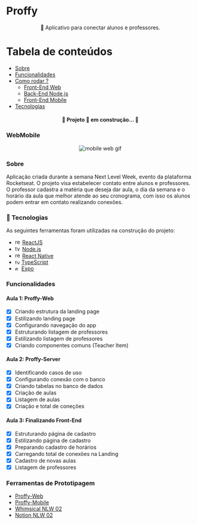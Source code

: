 # Proffy

<p align="center">🚀 Aplicativo para conectar alunos e professores.</p>

# Tabela de conteúdos

- [Sobre](#Sobre)
- [Funcionalidades](#Funcionalidades)
- [Como rodar ?](#run)
  - [Front-End Web](https://github.com/EmmanuellaAlbuquerque/proffy/tree/master/web#como-rodar)
  - [Back-End Node.js](https://github.com/EmmanuellaAlbuquerque/proffy/tree/master/server#como-rodar-)
  - [Front-End Mobile](https://github.com/EmmanuellaAlbuquerque/proffy/tree/master/mobile#como-rodar-)
- [Tecnologias](#hammer-Tecnologias)

<h4 align="center"> 
	🚧  Projeto 🚀 em construção...  🚧
</h4>

### WebMobile

<div align="center">
<img src="images/webMobile.gif" alt="mobile web gif">
</div>

### Sobre

Aplicação criada durante a semana Next Level Week, evento da plataforma Rocketseat. O projeto visa estabelecer contato entre alunos e professores. O professor cadastra a matéria que deseja dar aula, o dia da semana e o horário da aula que melhor atende ao seu cronograma, com isso os alunos podem entrar em contato realizando conexões.

### :hammer: Tecnologias

As seguintes ferramentas foram utilizadas na construção do projeto:

- <img src="images/technologies-icons/react.svg" alt="react" width="15"> [ReactJS](https://pt-br.reactjs.org/)
- <img src="images/technologies-icons/node-dot-js.svg" alt="typescript" width="15"> [Node.js](https://nodejs.org/en/)
- <img src="images/technologies-icons/react.svg" alt="react" width="15"> [React Native](https://reactnative.dev/)
- <img src="images/technologies-icons/typescript.svg" alt="typescript" width="13"> [TypeScript](https://www.typescriptlang.org/)
- <img src="images/technologies-icons/expo.svg" alt="expo" width="13"> [Expo](https://expo.io/)

### Funcionalidades

#### Aula 1: Proffy-Web

- [x] Criando estrutura da landing page
- [x] Estilizando landing page
- [x] Configurando navegação do app
- [x] Estruturando listagem de professores
- [x] Estilizando listagem de professores
- [x] Criando componentes comuns (Teacher Item)

#### Aula 2: Proffy-Server

- [x] Identificando casos de uso
- [x] Configurando conexão com o banco
- [x] Criando tabelas no banco de dados
- [x] Criação de aulas
- [x] Listagem de aulas
- [x] Criação e total de coneções

#### Aula 3: Finalizando Front-End

- [x] Estruturando página de cadastro
- [x] Estilizando página de cadastro
- [x] Preparando cadastro de horários
- [x] Carregando total de conexões na Landing
- [x] Cadastro de novas aulas
- [x] Listagem de professores

### Ferramentas de Prototipagem

- [Proffy-Web](https://www.figma.com/file/GHGS126t7WYjnPZdRKChJF/Proffy-Web)
- [Proffy-Mobile](https://www.figma.com/file/e33KvgUpFdunXxJjHnK7CG/Proffy-Mobile)
- [Whimsical NLW 02](https://whimsical.com/4Ug5pJLABvCj2NWQXyuK38)
- [Notion NLW 02](https://www.notion.so/Layout-Proffy-3d5f45f54ec54ef9b2103565b7cce4e1)
